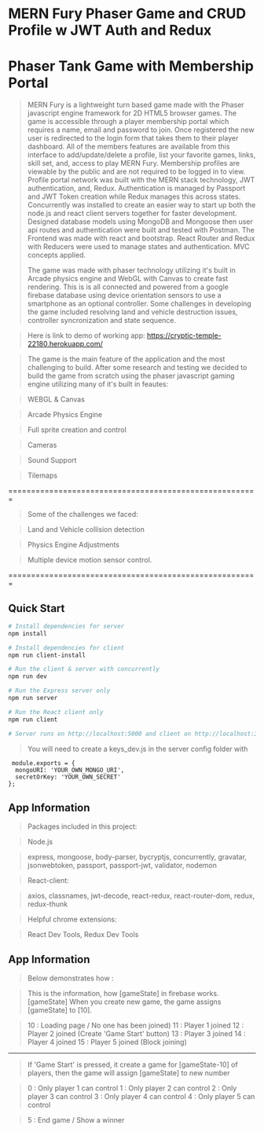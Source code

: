 # MERN Fury Phaser Game and CRUD Profile w JWT Auth and Redux

# Phaser Tank Game with Membership Portal

> MERN Fury is a lightweight turn based game made with the Phaser javascript engine framework for 2D HTML5 browser games. The game is accessible
> through a player membership portal which requires a name, email and password to join.
> Once registered the new user is redirected to the login form that takes them to their player dashboard.
> All of the members features are available from this interface to add/update/delete a profile, list your favorite games, links, skill set, and, access to play MERN Fury.
> Membership profiles are viewable by the public and are not required to be logged in to view.
> Profile portal network was built with the MERN stack technology, JWT authentication, and, Redux.
> Authentication is managed by Passport and JWT Token creation while Redux manages this across states.
> Concurrently was installed to create an easier way to start up both the node.js and react client servers together for faster development.
> Designed database models using MongoDB and Mongoose then user api routes and authentication were built and tested with Postman.
> The Frontend was made with react and bootstrap. React Router and Redux with Reducers were used to manage states and authentication.
> MVC concepts applied.
>
> The game was made with phaser technology utilizing it's built in Arcade physics engine and WebGL with Canvas to create fast rendering. This is
> is all connected and powered from a google firebase database using device orientation sensors to use a smartphone as an optional controller.
> Some challenges in developing the game included resolving land and vehicle destruction issues, controller syncronization and state sequence.

> Here is link to demo of working app: https://cryptic-temple-22180.herokuapp.com/

> The game is the main feature of the application and the most challenging to build. After some research and testing we decided to build the game from scratch using the phaser javascript gaming engine utilizing many of it's built in feautes:

> WEBGL & Canvas

> Arcade Physics Engine

> Full sprite creation and control

> Cameras

> Sound Support

> Tilemaps

=======================================================

> Some of the challenges we faced:

> Land and Vehicle collision detection

> Physics Engine Adjustments

> Multiple device motion sensor control.

=======================================================

## Quick Start

```bash
# Install dependencies for server
npm install

# Install dependencies for client
npm run client-install

# Run the client & server with concurrently
npm run dev

# Run the Express server only
npm run server

# Run the React client only
npm run client

# Server runs on http://localhost:5000 and client on http://localhost:3000
```

> You will need to create a keys_dev.js in the server config folder with

```
 module.exports = {
  mongoURI: 'YOUR_OWN_MONGO_URI',
  secretOrKey: 'YOUR_OWN_SECRET'
};
```

## App Information

> Packages included in this project:

> Node.js

> express,
> mongoose,
> body-parser,
> bycryptjs,
> concurrently,
> gravatar,
> jsonwebtoken,
> passport,
> passport-jwt,
> validator,
> nodemon

> React-client:

> axios,
> classnames,
> jwt-decode,
> react-redux,
> react-router-dom,
> redux,
> redux-thunk

> Helpful chrome extensions:

> React Dev Tools,
> Redux Dev Tools

## App Information

> Below demonstrates how :

> This is the information, how [gameState] in firebase works.
> [gameState]
> When you create new game, the game assigns [gameState] to [10].

> 10 : Loading page / No one has been joined)
> 11 : Player 1 joined
> 12 : Player 2 joined (Create 'Game Start' button)
> 13 : Player 3 joined
> 14 : Player 4 joined
> 15 : Player 5 joined (Block joining)

---

> If 'Game Start' is pressed, it create a game for [gameState-10] of players,
> then the game will assign [gameState] to new number

> 0 : Only player 1 can control
> 1 : Only player 2 can control
> 2 : Only player 3 can control
> 3 : Only player 4 can control
> 4 : Only player 5 can control

> 5 : End game / Show a winner
